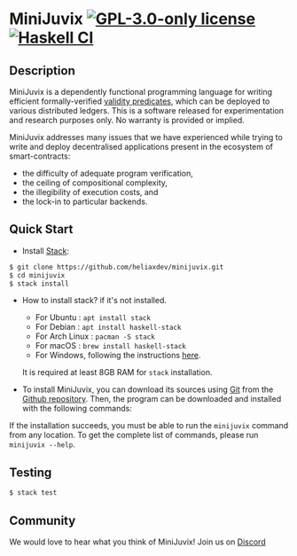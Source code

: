 MiniJuvix  <!-- [![GitHub CI](https://github.com/heliaxdev/MiniJuvix/workflows/CI/badge.svg)](https://github.com/heliaxdev/MiniJuvix/actions) -->
[![GPL-3.0-only license](https://img.shields.io/badge/license-GPL--3.0--only-blue.svg)](LICENSE) [![Haskell CI](https://github.com/heliaxdev/MiniJuvix/actions/workflows/ci.yml/badge.svg?branch=qtt)](https://github.com/heliaxdev/MiniJuvix/actions/workflows/ci.yml)
====

Description
-----------

MiniJuvix is a dependently functional programming language for writing
efficient formally-verified [validity predicates](https://anoma.network/blog/validity-predicates/), which can be
deployed to various distributed ledgers.  This is a software released for experimentation and research purposes
only. No warranty is provided or implied.

MiniJuvix addresses many issues that we have
experienced while trying to write and deploy decentralised
applications present in the ecosystem of smart-contracts:

- the difficulty of
adequate program verification,
- the ceiling of compositional
complexity,
- the illegibility of execution costs, and
- the lock-in to
particular backends.

Quick Start
-----------

* Install [Stack](https://haskellstack.org):

 ````bash
 $ git clone https://github.com/heliaxdev/minijuvix.git
 $ cd minijuvix
 $ stack install
````

* How to install stack? if it's not installed.

  - For Ubuntu        : `apt install stack`
  - For Debian        : `apt install haskell-stack`
  - For Arch Linux    : `pacman -S stack`
  - For macOS : `brew install haskell-stack`
  - For Windows, following the instructions
  [here](https://docs.haskellstack.org/en/stable/install_and_upgrade/#windows).

  It is required at least 8GB RAM for `stack` installation.

* To install MiniJuvix, you can download its sources using
 [Git](http://git-scm.com/) from the [Github
 repository](https://github.com/anoma/juvix.git). Then, the program
 can be downloaded and installed with the following commands:

 If the installation succeeds, you must be able to run the `minijuvix` command
 from any location. To get the complete list of commands, please run `minijuvix --help`.


Testing
-------

 ````bash
 $ stack test
 ````

Community
---------

We would love to hear what you think of MiniJuvix! Join us on [Discord](https://discord.gg/nsGaCZzJ)

